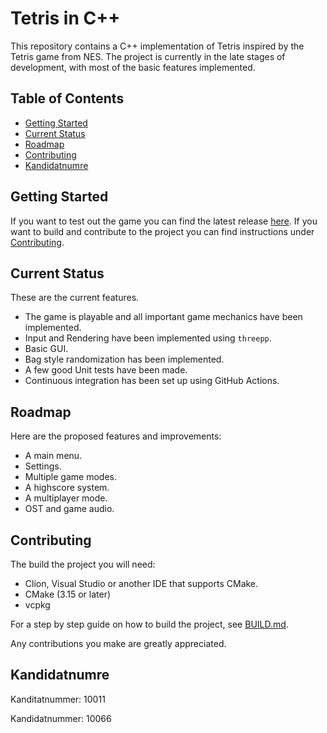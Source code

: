 # Tetris in C++

This repository contains a C++ implementation of Tetris inspired by the Tetris game from NES.
The project is currently in the late stages of development,
with most of the basic features implemented.

## Table of Contents

- [Getting Started](#getting-started)
- [Current Status](#current-status)
- [Roadmap](#roadmap)
- [Contributing](#contributing)
- [Kandidatnumre](#Kandidatnumre)

## Getting Started

If you want to test out the game you can find the latest release [here](releases/download/v1.0.0/Tetris.v.1.0.0.zip).
If you want to build and contribute to the project you can find instructions under [Contributing](#contributing).

## Current Status

These are the current features.

- The game is playable and all important game mechanics have been implemented.
- Input and Rendering have been implemented using `threepp`.
- Basic GUI.
- Bag style randomization has been implemented.
- A few good Unit tests have been made.
- Continuous integration has been set up using GitHub Actions.

## Roadmap

Here are the proposed features and improvements:

- A main menu.
- Settings.
- Multiple game modes.
- A highscore system.
- A multiplayer mode.
- OST and game audio.

## Contributing

The build the project you will need:

- Clion, Visual Studio or another IDE that supports CMake.
- CMake (3.15 or later)
- vcpkg

For a step by step guide on how to build the project, see [BUILD.md](BUILD.md).

Any contributions you make are greatly appreciated.

## Kandidatnumre

Kanditatnummer: 10011

Kandidatnummer: 10066

